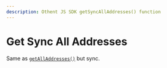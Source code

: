 ```yaml
---
description: Othent JS SDK getSyncAllAddresses() function
---
```


# Get Sync All Addresses

Same as [`getAllAddresses()`](get-all-addresses.md) but sync.